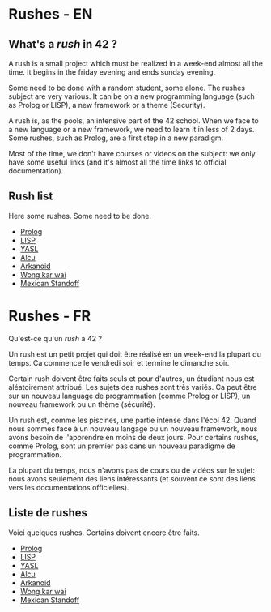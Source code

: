 Rushes - EN
===========

What's a *rush* in 42 ?
-----------------------

A rush is a small project which must be realized in a week-end almost all the
time. It begins in the friday evening and ends sunday evening.

Some need to be done with a random student, some alone.
The rushes subject are very various. It can be on a new programming language
(such as Prolog or LISP), a new framework or a theme (Security).

A rush is, as the pools, an intensive part of the 42 school. When we face to a new
language or a new framework, we need to learn it in less of 2 days. Some rushes,
such as Prolog, are a first step in a new paradigm.

Most of the time, we don't have courses or videos on the subject: we only have
some useful links (and it's almost all the time links to official
documentation).

Rush list
---------

Here some rushes. Some need to be done.

- [Prolog](https://github.com/42dannywillems/rushes_prolog.git)
- [LISP](https://github.com/42dannywillems/rushes_lisp.git)
- [YASL](https://github.com/42dannywillems/rushes_yasl.git)
- [Alcu](https://github.com/42dannywillems/rushes_alcu.git)
- [Arkanoid](https://github.com/42dannywillems/rushes_arkanoid.git)
- [Wong kar wai](https://github.com/42dannywillems/rushes_wong.kar.wai.git)
- [Mexican
  Standoff](https://github.com/42dannywillems/rushes_mexican.standoff.git)

Rushes - FR
===========

Qu'est-ce qu'un *rush* à 42 ?

Un rush est un petit projet qui doit être réalisé en un week-end la plupart du
temps. Ca commence le vendredi soir et termine le dimanche soir.

Certain rush doivent être faits seuls et pour d'autres, un étudiant nous est
aléatoirement attribué.
Les sujets des rushes sont très variés. Ca peut être sur un nouveau language de
programmation (comme Prolog or LISP), un nouveau framework ou un thème
(sécurité).

Un rush est, comme les piscines, une partie intense dans l'écol 42. Quand nous
sommes face à un nouveau langage ou un nouveau framework, nous avons besoin de
l'apprendre en moins de deux jours. Pour certains rushes, comme Prolog, sont un
premier pas dans un nouveau paradigme de programmation.

La plupart du temps, nous n'avons pas de cours ou de vidéos sur le sujet: nous
avons seulement des liens intéressants (et souvent ce sont des liens vers les
documentations officielles).

Liste de rushes
---------------

Voici quelques rushes. Certains doivent encore être faits.

- [Prolog](https://github.com/42dannywillems/rushes_prolog.git)
- [LISP](https://github.com/42dannywillems/rushes_lisp.git)
- [YASL](https://github.com/42dannywillems/rushes_yasl.git)
- [Alcu](https://github.com/42dannywillems/rushes_alcu.git)
- [Arkanoid](https://github.com/42dannywillems/rushes_arkanoid.git)
- [Wong kar wai](https://github.com/42dannywillems/rushes_wong.kar.wai.git)
- [Mexican
  Standoff](https://github.com/42dannywillems/rushes_mexican.standoff.git)

